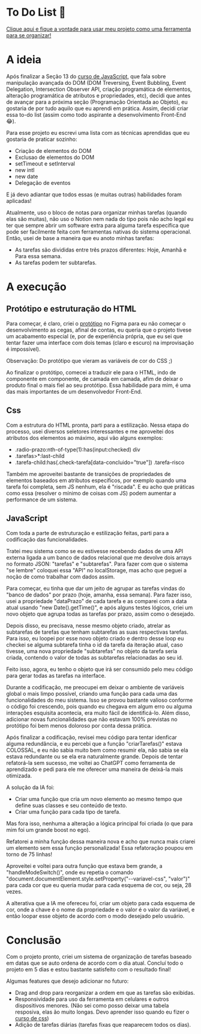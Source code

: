 To Do List 📝
=== 

[Clique aqui e fique a vontade para usar meu projeto como uma ferramenta para se organizar!](https://pevss.github.io/to-do-list/)

A ideia 
===

Após finalizar a Seção 13 do [curso de JavaScript](https://www.udemy.com/course/the-complete-javascript-course/?couponCode=KEEPLEARNING), que fala sobre manipulação avançada do DOM (DOM Treversing, Event Bubbling, Event Delegation, Intersection Observer API, criação programática de elementos, alteração programática de atributos e propriedades, etc), decidi que antes de avançar para a próxima seção (Programação Orientada ao Objeto), eu gostaria de por tudo aquilo que eu aprendi em prática. Assim, decidi criar essa to-do list (assim como todo aspirante a desenvolvimento Front-End 😂).

Para esse projeto eu escrevi uma lista com as técnicas aprendidas que eu gostaria de praticar sozinho:

-  Criação de elementos do DOM
-  Exclusao de elementos do DOM
-  setTimeout e setInterval
-  new intl
-  new date
-  Delegação de eventos

E já devo adiantar que todos essas (e muitas outras) habilidades foram aplicadas!

Atualmente, uso o bloco de notas para organizar minhas tarefas (quando elas são muitas), não uso o Notion nem nada do tipo pois não acho legal eu ter que sempre abrir um software extra para alguma tarefa específica que pode ser facilmente feita com ferramentas nativas do sistema operacional. Então, usei de base a maneira que eu anoto minhas tarefas:

-  As tarefas são divididas entre três prazos diferentes: Hoje, Amanhã e Para essa semana.
-  As tarefas podem ter subtarefas.

A execução
===

Protótipo e estruturação do HTML
---

Para começar, é claro, criei o [protótipo](https://www.figma.com/file/OZoExm6g7MWVfyUnalp1XR/Todo-app?type=design&node-id=0%3A1&mode=design&t=pW87gJ2zF4JjFoVz-1) no Figma para eu não começar o desenvolvimento as cegas, afinal de contas, eu queria que o projeto tivese um acabamento especial (e, por de experiência própria, que eu sei que tentar fazer uma interface com dois temas (claro e escuro) na improvisação é impossível).

  Observação: Do protótipo que vieram as variáveis de cor do CSS ;)

Ao finalizar o protótipo, comecei a traduzir ele para o HTML, indo de componente em componente, de camada em camada, afim de deixar o produto final o mais fiel ao seu protótipo. Essa habilidade para mim, é uma das mais importantes de um desenvolvedor Front-End.

Css
---

Com a estrutura do HTML pronta, parti para a estilização. Nessa etapa do processo, usei diversos seletores interessantes e me aproveitei dos atributos dos elementos ao máximo, aqui vão alguns exemplos:

-  .radio-prazo:nth-of-type(1):has(input:checked) div
-  .tarefas>*:last-child
-  .tarefa-child:has(.check-tarefa[data-concluido="true"]) .tarefa-risco

Também me aproveitei bastante de transições de propriedades de elementos baseados em atributos específicos, por exemplo quando uma tarefa foi completa, sem JS nenhum, ela é "riscada". E eu acho que práticas como essa (resolver o mínimo de coisas com JS) podem aumentar a performance de um sistema. 

JavaScript
---

Com toda a parte de estruturação e estilização feitas, parti para a codificação das funcionalidades. 

Tratei meu sistema como se eu estivesse recebendo dados de uma API externa ligada a um banco de dados relacional que me devolve dois arrays no formato JSON: "tarefas" e "subtarefas". Para fazer com que o sistema "se lembre" coloquei essa "API" no localStorage, mas acho que peguei a noção de como trabalhar com dados assim.

Para começar, eu tinha que dar um jeito de agrupar as tarefas vindas do "banco de dados" por prazo (hoje, amanha, essa semana). Para fazer isso, usei a propriedade "dataPrazo" de cada tarefa e as comparei com a data atual usando "new Date().getTime()", e após alguns testes lógicos, criei um novo objeto que agrupa todas as tarefas por prazo, assim como o desejado.

Depois disso, eu precisava, nesse mesmo objeto criado, atrelar as subtarefas de tarefas que tenham subtarefas as suas respectivas tarefas. Para isso, eu loopei por esse novo objeto criado e dentro desse loop eu checkei se alguma subtarefa tinha o id da tarefa da iteração atual, caso tivesse, uma nova propriedade "subtarefas" no objeto da tarefa seria criada, contendo o valor de todas as subtarefas relacionadas ao seu id.

Feito isso, agora, eu tenho o objeto que irá ser consumido pelo meu código para gerar todas as tarefas na interface.

Durante a codificação, me preocupei em deixar o ambiente de variáveis global o mais limpo possível, criando uma função para cada uma das funcionalidades do meu sistema. Isso se provou bastante valioso conforme o código foi crescendo, pois quando eu chegava em algum erro ou alguma interações esquisita acontecia, era muito fácil de identificá-lo. Além disso, adicionar novas funcionalidades que não estavam 100% previstas no protótipo foi bem menos doloroso por conta dessa prática.

Após finalizar a codificação, revisei meu código para tentar idenficar alguma redundância, e eu percebi que a função "criarTarefas()" estava COLOSSAL, e eu não sabia muito bem como resumir ela, não sabia se ela estava redundante ou se ela era naturalmente grande. Depois de tentar refatorá-la sem sucesso, me voltei ao ChatGPT como ferramenta de aprendizado e pedi para ele me oferecer uma maneira de deixá-la mais otimizada. 

A solução da IA foi: 

-  Criar uma função que cria um novo elemento ao mesmo tempo que define suas classes e seu conteúdo de texto.
-  Criar uma função para cada tipo de tarefa.

Mas fora isso, nenhuma a alteração a lógica principal foi criada (o que para mim foi um grande boost no ego).

Refatorei a minha função dessa maneira nova e acho que nunca mais criarei um elemento sem essa função personalizada! Essa refatoração poupou em torno de 75 linhas!

Aproveitei e voltei para outra função que estava bem grande, a "handleModeSwitch()", onde eu repetia o comando "document.documentElement.style.setProperty("--variavel-css", "valor")" para cada cor que eu queria mudar para cada esquema de cor, ou seja, 28 vezes.

A alterativa que a IA me ofereceu foi, criar um objeto para cada esquema de cor, onde a chave é o nome da propriedade e o valor é o valor da variável, e então loopar esse objeto de acordo com o modo desejado pelo usuário.

Conclusão
===

Com o projeto pronto, criei um sistema de organização de tarefas baseado em datas que se auto ordena de acordo com o dia atual. Concluí todo o projeto em 5 dias e estou bastante satisfeito com o resultado final! 

Algumas features que desejo adicionar no futuro:

-  Drag and drop para reorganizar a ordem em que as tarefas são exibidas.
-  Responsividade para uso da ferramenta em celulares e outros dispositivos menores. (Não sei como posso deixar uma tabela resposiva, elas ão muito longas. Devo aprender isso quando eu fizer o [curso de css](https://www.udemy.com/course/advanced-css-and-sass/?couponCode=KEEPLEARNING))
-  Adição de tarefas diárias (tarefas fixas que reaparecem todos os dias).
